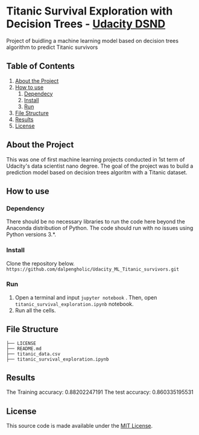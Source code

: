 # Titanic Survival Exploration with Decision Trees - [Udacity DSND](https://www.udacity.com/course/data-scientist-nanodegree--nd025)

Project of buidling a machine learning model based on decision trees algorithm to predict Titanic survivors
 
## Table of Contents
1. [About the Project](#about_the_project)
2. [How to use](#how_to_use)
   1. [Dependecy](#dependency)
   2. [Install](#install)
   2. [Run](#run)
3. [File Structure](#file_structure)
4. [Results](#results)
5. [License](#license)

<a name="about_the_project"></a>
## About the Project
This was one of first machine learning projects conducted in 1st term of Udacity's data scientist nano degree. The goal of the project was to build a prediction model based on decision trees algoritm with a Titanic dataset.

<a name="how_to_use"></a>
## How to use
<a name="dependency"></a>
### Dependency
There should be no necessary libraries to run the code here beyond the Anaconda distribution of Python. The code should run with no issues using Python versions 3.*.

<a name="install"></a>
### Install
Clone the repository below.
`https://github.com/dalpengholic/Udacity_ML_Titanic_survivors.git`

<a name="run"></a>
### Run
1. Open a terminal and input `jupyter notebook` . Then, open `titanic_survival_exploration.ipynb` notebook.
2. Run all the cells.

<a name="file_structure"></a>
## File Structure
```
├── LICENSE
├── README.md
├── titanic_data.csv
├── titanic_survival_exploration.ipynb
```

<a name="results"></a>
## Results
The Training accuracy: 0.88202247191
The test accuracy: 0.860335195531

<a name="license"></a>
## License
This source code is made available under the [MIT License](https://github.com/dalpengholic/Udacity_ML_Titanic_survivors/blob/master/LICENSE).
